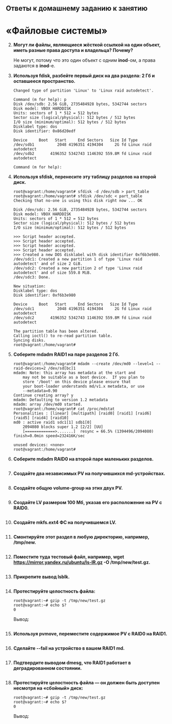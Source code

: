 

## Ответы к домашнему заданию к занятию
# «Файловые системы»

2. **Могут ли файлы, являющиеся жёсткой ссылкой на один объект, иметь разные права доступа и владельца? Почему?**

    Не могут, потому что это один объект с одним **inod**-ом, а права задаются в **inod**-е.

4. **Используя fdisk, разбейте первый диск на два раздела: 2 Гб и оставшееся пространство.**

    ```
    Changed type of partition 'Linux' to 'Linux raid autodetect'.

    Command (m for help): p
    Disk /dev/sdb: 2.56 GiB, 2735484928 bytes, 5342744 sectors
    Disk model: VBOX HARDDISK
    Units: sectors of 1 * 512 = 512 bytes
    Sector size (logical/physical): 512 bytes / 512 bytes
    I/O size (minimum/optimal): 512 bytes / 512 bytes
    Disklabel type: dos
    Disk identifier: 0x86d20edf

    Device     Boot   Start     End Sectors   Size Id Type
    /dev/sdb1          2048 4196351 4194304     2G fd Linux raid autodetect
    /dev/sdb2       4196352 5342743 1146392 559.8M fd Linux raid autodetect

    Command (m for help):
    ```

5. **Используя sfdisk, перенесите эту таблицу разделов на второй диск.**

    ```
    root@vagrant:/home/vagrant# sfdisk -d /dev/sdb > part_table
    root@vagrant:/home/vagrant# sfdisk /dev/sdc < part_table
    Checking that no-one is using this disk right now ... OK

    Disk /dev/sdc: 2.56 GiB, 2735484928 bytes, 5342744 sectors
    Disk model: VBOX HARDDISK
    Units: sectors of 1 * 512 = 512 bytes
    Sector size (logical/physical): 512 bytes / 512 bytes
    I/O size (minimum/optimal): 512 bytes / 512 bytes

    >>> Script header accepted.
    >>> Script header accepted.
    >>> Script header accepted.
    >>> Script header accepted.
    >>> Created a new DOS disklabel with disk identifier 0xf6b3e980.
    /dev/sdc1: Created a new partition 1 of type 'Linux raid autodetect' and of size 2 GiB.
    /dev/sdc2: Created a new partition 2 of type 'Linux raid autodetect' and of size 559.8 MiB.
    /dev/sdc3: Done.

    New situation:
    Disklabel type: dos
    Disk identifier: 0xf6b3e980

    Device     Boot   Start     End Sectors   Size Id Type
    /dev/sdc1          2048 4196351 4194304     2G fd Linux raid autodetect
    /dev/sdc2       4196352 5342743 1146392 559.8M fd Linux raid autodetect

    The partition table has been altered.
    Calling ioctl() to re-read partition table.
    Syncing disks.
    root@vagrant:/home/vagrant#
    ```

6. **Соберите mdadm RAID1 на паре разделов 2 Гб.**
    ```
    root@vagrant:/home/vagrant# mdadm --create /dev/md0 --level=1 --raid-devices=2 /dev/sd[bc]1
    mdadm: Note: this array has metadata at the start and
        may not be suitable as a boot device.  If you plan to
        store '/boot' on this device please ensure that
        your boot-loader understands md/v1.x metadata, or use
        --metadata=0.90
    Continue creating array? y
    mdadm: Defaulting to version 1.2 metadata
    mdadm: array /dev/md0 started.
    root@vagrant:/home/vagrant# cat /proc/mdstat
    Personalities : [linear] [multipath] [raid0] [raid1] [raid6] [raid5] [raid4] [raid10]
    md0 : active raid1 sdc1[1] sdb1[0]
        2094080 blocks super 1.2 [2/2] [UU]
        [=============>.......]  resync = 66.5% (1394496/2094080) finish=0.0min speed=232416K/sec

    unused devices: <none>
    root@vagrant:/home/vagrant#
    ```

7. **Соберите mdadm RAID0 на второй паре маленьких разделов.**
    ```

    ```

8. **Создайте два независимых PV на получившихся md-устройствах.**
    ```

    ```

9. **Создайте общую volume-group на этих двух PV.**
    ```

    ```

10. **Создайте LV размером 100 Мб, указав его расположение на PV с RAID0.**
    ```

    ```

11. **Создайте mkfs.ext4 ФС на получившемся LV.**
    ```

    ```

12. **Смонтируйте этот раздел в любую директорию, например, /tmp/new.**
    ```

    ```

13. **Поместите туда тестовый файл, например, wget https://mirror.yandex.ru/ubuntu/ls-lR.gz -O /tmp/new/test.gz.**
    ```

    ```

14. **Прикрепите вывод lsblk.**
    ```

    ```

15. **Протестируйте целостность файла:**
    ```
    root@vagrant:~# gzip -t /tmp/new/test.gz
    root@vagrant:~# echo $?
    0
    ```

    Вывод:
    ```

    ```

16. **Используя pvmove, переместите содержимое PV с RAID0 на RAID1.**
    ```

    ```

17. **Сделайте --fail на устройство в вашем RAID1 md.**
    ```

    ```

18. **Подтвердите выводом dmesg, что RAID1 работает в деградированном состоянии.**
    ```

    ```

19. **Протестируйте целостность файла — он должен быть доступен несмотря на «сбойный» диск:**
    ```
    root@vagrant:~# gzip -t /tmp/new/test.gz
    root@vagrant:~# echo $?
    0
    ```

    Вывод:
    ```

    ```
